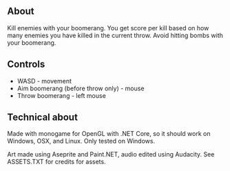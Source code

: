 ## About
Kill enemies with your boomerang. You get score per kill based on how many enemies you have killed in the current throw. Avoid hitting bombs with your boomerang.

## Controls
* WASD - movement
* Aim boomerang (before throw only) - mouse
* Throw boomerang - left mouse

## Technical about
Made with monogame for OpenGL with .NET Core, so it should work on Windows, OSX, and Linux. Only tested on Windows.

Art made using Aseprite and Paint.NET, audio edited using Audacity. See ASSETS.TXT for credits for assets.
